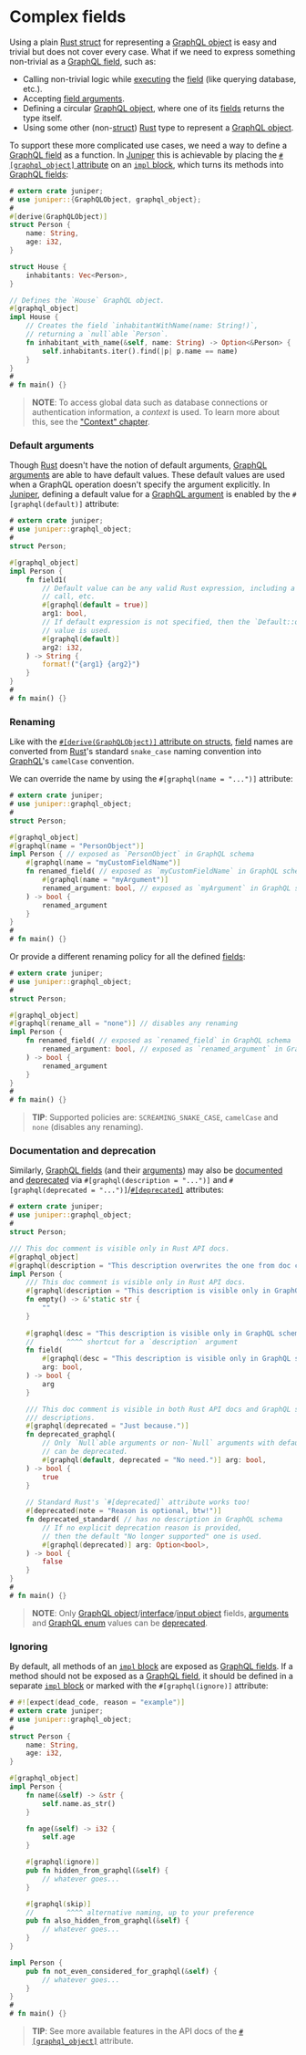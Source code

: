 Complex fields
==============

Using a plain [Rust struct][struct] for representing a [GraphQL object][0] is easy and trivial but does not cover every case. What if we need to express something non-trivial as a [GraphQL field][4], such as:
- Calling non-trivial logic while [executing][1] the [field][4] (like querying database, etc.).
- Accepting [field arguments][5].
- Defining a circular [GraphQL object][0], where one of its [fields][4] returns the type itself.
- Using some other (non-[struct]) [Rust] type to represent a [GraphQL object][0].

To support these more complicated use cases, we need a way to define a [GraphQL field][4] as a function. In [Juniper] this is achievable by placing the [`#[graphql_object]` attribute][3] on an [`impl` block][6], which turns its methods into [GraphQL fields][4]:
```rust
# extern crate juniper;
# use juniper::{GraphQLObject, graphql_object};
#
#[derive(GraphQLObject)]
struct Person {
    name: String,
    age: i32,
}

struct House {
    inhabitants: Vec<Person>,
}

// Defines the `House` GraphQL object.
#[graphql_object]
impl House {
    // Creates the field `inhabitantWithName(name: String!)`, 
    // returning a `null`able `Person`.
    fn inhabitant_with_name(&self, name: String) -> Option<&Person> {
        self.inhabitants.iter().find(|p| p.name == name)
    }
}
#
# fn main() {}
```
> **NOTE**: To access global data such as database connections or authentication information, a _context_ is used. To learn more about this, see the ["Context" chapter](context.md).


### Default arguments

Though [Rust] doesn't have the notion of default arguments, [GraphQL arguments][4] are able to have default values. These default values are used when a GraphQL operation doesn't specify the argument explicitly. In [Juniper], defining a default value for a [GraphQL argument][4] is enabled by the `#[graphql(default)]` attribute:
```rust
# extern crate juniper;
# use juniper::graphql_object;
#
struct Person;

#[graphql_object]
impl Person {
    fn field1(
        // Default value can be any valid Rust expression, including a function
        // call, etc.
        #[graphql(default = true)]
        arg1: bool,
        // If default expression is not specified, then the `Default::default()` 
        // value is used.
        #[graphql(default)]
        arg2: i32,
    ) -> String {
        format!("{arg1} {arg2}")
    }
}
#
# fn main() {}
```


### Renaming

Like with the [`#[derive(GraphQLObject)]` attribute on structs](index.md#renaming), [field][4] names are converted from [Rust]'s standard `snake_case` naming convention into [GraphQL]'s `camelCase` convention.

We can override the name by using the `#[graphql(name = "...")]` attribute:
```rust
# extern crate juniper;
# use juniper::graphql_object;
#
struct Person;

#[graphql_object]
#[graphql(name = "PersonObject")]
impl Person { // exposed as `PersonObject` in GraphQL schema
    #[graphql(name = "myCustomFieldName")]
    fn renamed_field( // exposed as `myCustomFieldName` in GraphQL schema
        #[graphql(name = "myArgument")]
        renamed_argument: bool, // exposed as `myArgument` in GraphQL schema
    ) -> bool {
        renamed_argument
    }
}
#
# fn main() {}
```

Or provide a different renaming policy for all the defined [fields][4]:
```rust
# extern crate juniper;
# use juniper::graphql_object;
#
struct Person;

#[graphql_object]
#[graphql(rename_all = "none")] // disables any renaming
impl Person {
    fn renamed_field( // exposed as `renamed_field` in GraphQL schema
        renamed_argument: bool, // exposed as `renamed_argument` in GraphQL schema
    ) -> bool {
        renamed_argument
    }
}
#
# fn main() {}
```
> **TIP**: Supported policies are: `SCREAMING_SNAKE_CASE`, `camelCase` and `none` (disables any renaming).


### Documentation and deprecation

Similarly, [GraphQL fields][4] (and their [arguments][5]) may also be [documented][7] and [deprecated][9] via `#[graphql(description = "...")]` and `#[graphql(deprecated = "...")]`/[`#[deprecated]`][13] attributes:
```rust
# extern crate juniper;
# use juniper::graphql_object;
#
struct Person;

/// This doc comment is visible only in Rust API docs.
#[graphql_object]
#[graphql(description = "This description overwrites the one from doc comment.")]
impl Person {
    /// This doc comment is visible only in Rust API docs.
    #[graphql(description = "This description is visible only in GraphQL schema.")]
    fn empty() -> &'static str {
        ""
    }
    
    #[graphql(desc = "This description is visible only in GraphQL schema.")]
    //        ^^^^ shortcut for a `description` argument
    fn field(
        #[graphql(desc = "This description is visible only in GraphQL schema.")]
        arg: bool,
    ) -> bool {
        arg
    }

    /// This doc comment is visible in both Rust API docs and GraphQL schema 
    /// descriptions.
    #[graphql(deprecated = "Just because.")]
    fn deprecated_graphql(
        // Only `Null`able arguments or non-`Null` arguments with default values
        // can be deprecated.
        #[graphql(default, deprecated = "No need.")] arg: bool,
    ) -> bool {
        true
    }
    
    // Standard Rust's `#[deprecated]` attribute works too!
    #[deprecated(note = "Reason is optional, btw!")]
    fn deprecated_standard( // has no description in GraphQL schema
        // If no explicit deprecation reason is provided,
        // then the default "No longer supported" one is used.
        #[graphql(deprecated)] arg: Option<bool>,
    ) -> bool {
        false
    }
}
#
# fn main() {}
```
> **NOTE**: Only [GraphQL object][0]/[interface][11]/[input object][8] fields, [arguments][5] and [GraphQL enum][10] values can be [deprecated][9].


### Ignoring

By default, all methods of an [`impl` block][6] are exposed as [GraphQL fields][4]. If a method should not be exposed as a [GraphQL field][4], it should be defined in a separate [`impl` block][6] or marked with the `#[graphql(ignore)]` attribute:
```rust
# #![expect(dead_code, reason = "example")]
# extern crate juniper;
# use juniper::graphql_object;
#
struct Person {
    name: String,
    age: i32,
}

#[graphql_object]
impl Person {
    fn name(&self) -> &str {
        self.name.as_str()
    }

    fn age(&self) -> i32 {
        self.age
    }

    #[graphql(ignore)]
    pub fn hidden_from_graphql(&self) {
        // whatever goes...
    }

    #[graphql(skip)]
    //        ^^^^ alternative naming, up to your preference
    pub fn also_hidden_from_graphql(&self) {
        // whatever goes...
    }
}

impl Person {
    pub fn not_even_considered_for_graphql(&self) {
        // whatever goes...
    }
}
#
# fn main() {}
```

> **TIP**: See more available features in the API docs of the [`#[graphql_object]`][3] attribute.




[GraphQL]: https://graphql.org
[Juniper]: https://docs.rs/juniper
[Rust]: https://www.rust-lang.org
[struct]: https://doc.rust-lang.org/reference/items/structs.html

[0]: https://spec.graphql.org/October2021#sec-Objects
[1]: https://spec.graphql.org/October2021#sec-Execution
[2]: https://docs.rs/juniper/0.17.0/juniper/derive.GraphQLObject.html
[3]: https://docs.rs/juniper/0.17.0/juniper/attr.graphql_object.html
[4]: https://spec.graphql.org/October2021#sec-Language.Fields
[5]: https://spec.graphql.org/October2021#sec-Language.Arguments
[6]: https://doc.rust-lang.org/reference/items/implementations.html#inherent-implementations
[7]: https://spec.graphql.org/October2021#sec-Descriptions
[8]: https://spec.graphql.org/October2021#sec-Input-Objects
[9]: https://spec.graphql.org/October2021#sec--deprecated
[10]: https://spec.graphql.org/October2021#sec-Enums
[11]: https://spec.graphql.org/October2021#sec-Interfaces
[13]: https://doc.rust-lang.org/reference/attributes/diagnostics.html#the-deprecated-attribute

